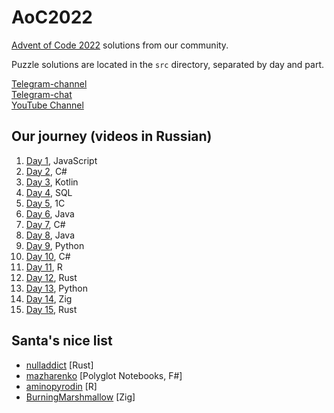 # AoC2022

[Advent of Code 2022](https://adventofcode.com/2022) solutions from our community. 

Puzzle solutions are located in the `src` directory, separated by day and part.

[Telegram-channel](https://t.me/konturAoC2022)  
[Telegram-chat](https://t.me/konturAoC2022_chat)  
[YouTube Channel](https://www.youtube.com/c/KonturTech)  

## Our journey (videos in Russian)

1. [Day 1](https://youtu.be/LwofK-9jYm4), JavaScript
2. [Day 2](https://youtu.be/EwA-KUf6_dA), C#
3. [Day 3](https://youtu.be/1o09OFd_xHk), Kotlin
4. [Day 4](https://youtu.be/TZXeuKSoneo), SQL
5. [Day 5](https://youtu.be/qt-E-mp2eKA), 1С
6. [Day 6](https://youtu.be/Hy1eLMpdtaQ), Java
7. [Day 7](https://youtu.be/rAE5kAMG6l4), C#
8. [Day 8](https://youtu.be/fEWAbAvwRMc), Java
9. [Day 9](https://youtu.be/rjHaYVgvJnQ), Python
10. [Day 10](https://youtu.be/9PKr2ezSj8Q), C#
11. [Day 11](https://youtu.be/avmMuIH6v4M), R
12. [Day 12](https://youtu.be/5br7anKm3l8), Rust
13. [Day 13](https://youtu.be/nVH_ajen3xc), Python
14. [Day 14](https://youtu.be/lEyjRiNbq-c), Zig
15. [Day 15](https://youtu.be/hAxJ7ZXRMzM), Rust

## Santa's nice list

- [nulladdict](https://github.com/nulladdict/aoc-2022) [Rust]
- [mazharenko](https://github.com/mazharenko/AoC-2022) [Polyglot Notebooks, F#]
- [aminopyrodin](https://github.com/Aminopyridin/aoc2022) [R]
- [BurningMarshmallow](https://github.com/BurningMarshmallow/aoc-2022) [Zig]
